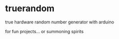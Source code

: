 # truerandom
true hardware random number generator with arduino

for fun projects... or summoning spirits
